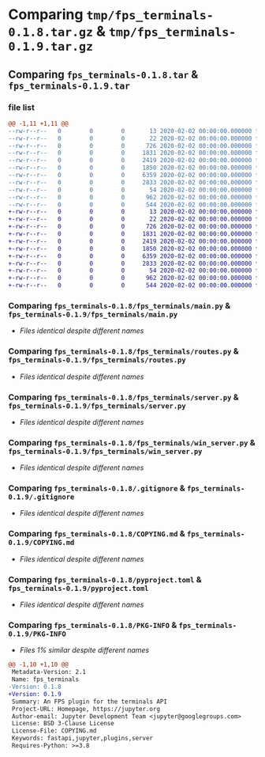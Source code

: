 # Comparing `tmp/fps_terminals-0.1.8.tar.gz` & `tmp/fps_terminals-0.1.9.tar.gz`

## Comparing `fps_terminals-0.1.8.tar` & `fps_terminals-0.1.9.tar`

### file list

```diff
@@ -1,11 +1,11 @@
--rw-r--r--   0        0        0       13 2020-02-02 00:00:00.000000 fps_terminals-0.1.8/MANIFEST.in
--rw-r--r--   0        0        0       22 2020-02-02 00:00:00.000000 fps_terminals-0.1.8/fps_terminals/__init__.py
--rw-r--r--   0        0        0      726 2020-02-02 00:00:00.000000 fps_terminals-0.1.8/fps_terminals/main.py
--rw-r--r--   0        0        0     1831 2020-02-02 00:00:00.000000 fps_terminals-0.1.8/fps_terminals/routes.py
--rw-r--r--   0        0        0     2419 2020-02-02 00:00:00.000000 fps_terminals-0.1.8/fps_terminals/server.py
--rw-r--r--   0        0        0     1850 2020-02-02 00:00:00.000000 fps_terminals-0.1.8/fps_terminals/win_server.py
--rw-r--r--   0        0        0     6359 2020-02-02 00:00:00.000000 fps_terminals-0.1.8/.gitignore
--rw-r--r--   0        0        0     2833 2020-02-02 00:00:00.000000 fps_terminals-0.1.8/COPYING.md
--rw-r--r--   0        0        0       54 2020-02-02 00:00:00.000000 fps_terminals-0.1.8/README.md
--rw-r--r--   0        0        0      962 2020-02-02 00:00:00.000000 fps_terminals-0.1.8/pyproject.toml
--rw-r--r--   0        0        0      544 2020-02-02 00:00:00.000000 fps_terminals-0.1.8/PKG-INFO
+-rw-r--r--   0        0        0       13 2020-02-02 00:00:00.000000 fps_terminals-0.1.9/MANIFEST.in
+-rw-r--r--   0        0        0       22 2020-02-02 00:00:00.000000 fps_terminals-0.1.9/fps_terminals/__init__.py
+-rw-r--r--   0        0        0      726 2020-02-02 00:00:00.000000 fps_terminals-0.1.9/fps_terminals/main.py
+-rw-r--r--   0        0        0     1831 2020-02-02 00:00:00.000000 fps_terminals-0.1.9/fps_terminals/routes.py
+-rw-r--r--   0        0        0     2419 2020-02-02 00:00:00.000000 fps_terminals-0.1.9/fps_terminals/server.py
+-rw-r--r--   0        0        0     1850 2020-02-02 00:00:00.000000 fps_terminals-0.1.9/fps_terminals/win_server.py
+-rw-r--r--   0        0        0     6359 2020-02-02 00:00:00.000000 fps_terminals-0.1.9/.gitignore
+-rw-r--r--   0        0        0     2833 2020-02-02 00:00:00.000000 fps_terminals-0.1.9/COPYING.md
+-rw-r--r--   0        0        0       54 2020-02-02 00:00:00.000000 fps_terminals-0.1.9/README.md
+-rw-r--r--   0        0        0      962 2020-02-02 00:00:00.000000 fps_terminals-0.1.9/pyproject.toml
+-rw-r--r--   0        0        0      544 2020-02-02 00:00:00.000000 fps_terminals-0.1.9/PKG-INFO
```

### Comparing `fps_terminals-0.1.8/fps_terminals/main.py` & `fps_terminals-0.1.9/fps_terminals/main.py`

 * *Files identical despite different names*

### Comparing `fps_terminals-0.1.8/fps_terminals/routes.py` & `fps_terminals-0.1.9/fps_terminals/routes.py`

 * *Files identical despite different names*

### Comparing `fps_terminals-0.1.8/fps_terminals/server.py` & `fps_terminals-0.1.9/fps_terminals/server.py`

 * *Files identical despite different names*

### Comparing `fps_terminals-0.1.8/fps_terminals/win_server.py` & `fps_terminals-0.1.9/fps_terminals/win_server.py`

 * *Files identical despite different names*

### Comparing `fps_terminals-0.1.8/.gitignore` & `fps_terminals-0.1.9/.gitignore`

 * *Files identical despite different names*

### Comparing `fps_terminals-0.1.8/COPYING.md` & `fps_terminals-0.1.9/COPYING.md`

 * *Files identical despite different names*

### Comparing `fps_terminals-0.1.8/pyproject.toml` & `fps_terminals-0.1.9/pyproject.toml`

 * *Files identical despite different names*

### Comparing `fps_terminals-0.1.8/PKG-INFO` & `fps_terminals-0.1.9/PKG-INFO`

 * *Files 1% similar despite different names*

```diff
@@ -1,10 +1,10 @@
 Metadata-Version: 2.1
 Name: fps_terminals
-Version: 0.1.8
+Version: 0.1.9
 Summary: An FPS plugin for the terminals API
 Project-URL: Homepage, https://jupyter.org
 Author-email: Jupyter Development Team <jupyter@googlegroups.com>
 License: BSD 3-Clause License
 License-File: COPYING.md
 Keywords: fastapi,jupyter,plugins,server
 Requires-Python: >=3.8
```

